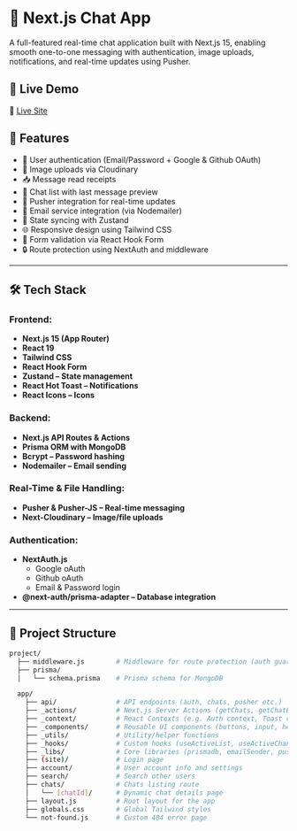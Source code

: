 # 💬 Next.js Chat App

A full-featured real-time chat application built with Next.js 15, enabling smooth one-to-one messaging with authentication, image uploads, notifications, and real-time updates using Pusher.


## 🚀 Live Demo

🔗 [Live Site](https://nextjs-chat-rho-gules-14.vercel.app/)  


## 🧩 Features

- 🔐 User authentication (Email/Password + Google & Github OAuth)
- 📸 Image uploads via Cloudinary
- 📥 Message read receipts
- 👥 Chat list with last message preview
- 📡 Pusher integration for real-time updates
- 📧 Email service integration (via Nodemailer)
- 🔄 State syncing with Zustand
- 🌐 Responsive design using Tailwind CSS
- 🧪 Form validation via React Hook Form
- 🔒 Route protection using NextAuth and middleware

---

## 🛠️ Tech Stack

### Frontend:
- **Next.js 15 (App Router)**
- **React 19**
- **Tailwind CSS**
- **React Hook Form**
- **Zustand – State management**
- **React Hot Toast – Notifications**
- **React Icons – Icons**

### Backend:
- **Next.js API Routes & Actions**
- **Prisma ORM with MongoDB**
- **Bcrypt – Password hashing**
- **Nodemailer – Email sending**

### Real-Time & File Handling:
- **Pusher & Pusher-JS – Real-time messaging**
- **Next-Cloudinary – Image/file uploads**

### Authentication:
- **NextAuth.js**
  - Google oAuth
  - Github oAuth
  - Email & Password login
- **@next-auth/prisma-adapter – Database integration**

---

## 📂 Project Structure

```bash
project/
  ├── middleware.js        # Middleware for route protection (auth guard)
  ├── prisma/
  │   └── schema.prisma    # Prisma schema for MongoDB

  app/
    ├── api/               # API endpoints (auth, chats, pusher etc.)
    ├── _actions/          # Next.js Server Actions (getChats, getChatById, getMessages etc.)
    ├── _context/          # React Contexts (e.g. Auth context, Toast context)
    ├── _components/       # Reusable UI components (buttons, input, header etc.)
    ├── _utils/            # Utility/helper functions
    ├── _hooks/            # Custom hooks (useActiveList, useActiveChannel, useMessageStore etc.)
    ├── _libs/             # Core libraries (prismadb, emailSender, pusher)
    ├── (site)/            # Login page
    ├── account/           # User account info and settings
    ├── search/            # Search other users
    ├── chats/             # Chats listing route
    │   └── [chatId]/      # Dynamic chat details page
    ├── layout.js          # Root layout for the app
    ├── globals.css        # Global Tailwind styles
    └── not-found.js       # Custom 404 error page
```

